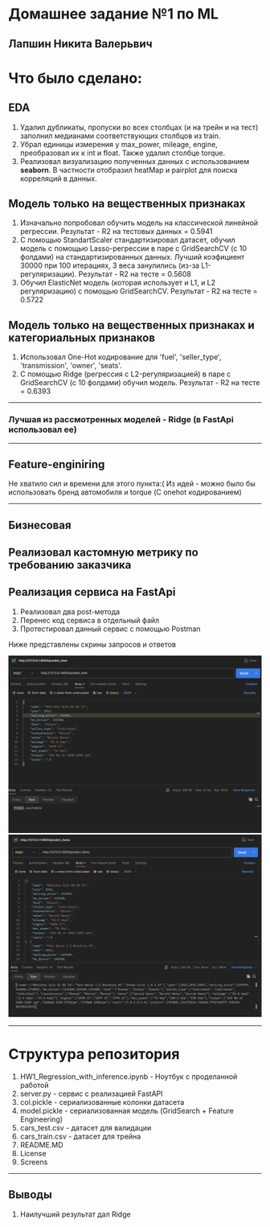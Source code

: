 # Домашнее задание №1 по ML

## Лапшин Никита Валерьвич

# Что было сделано:

## EDA

1. Удалил дубликаты, пропуски во всех столбцах (и на трейн и на тест) заполнил медианами соответствующих столбцов из train.
2. Убрал единицы измерения у max_power, mileage, engine, преобразовал их к int и float. Также удалил столбце torque.
3. Реализовал визуализацию полученных данных с использованием **seaborn**. В частности отобразил heatMap и pairplot для поиска корреляций в данных.

## Модель только на вещественных признаках

1. Изначально попробовал обучить модель на классической линейной регрессии. Результат - R2 на тестовых данных = 0.5941
2. С помощью StandartScaler стандартизировал датасет, обучил модель с помощью Lasso-регрессии в паре с GridSearchCV (с 10 фолдами) на стандартизированных данных. Лучший коэфициент 30000 при 100 итерациях, 3 веса занулились (из-за L1-регуляризации). Результат - R2 на тесте = 0.5608
3. Обучил ElasticNet модель (которая использует и L1, и L2 регуляризацию) с помощью GridSearchCV. Результат - R2 на тесте = 0.5722

## Модель только на вещественных признаках и категориальных признаков

1. Использовал One-Hot кодирование для 'fuel', 'seller_type', 'transmission', 'owner', 'seats'.
2. С помощью Ridge (регрессия с L2-регуляризацией) в паре с GridSearchCV (с 10 фолдами) обучил модель. Результат - R2 на тесте = 0.6393

---

### Лучшая из рассмотренных моделей - Ridge (в FastApi использовал ее)

---

## Feature-enginiring

Не хватило сил и времени для этого пункта:(
Из идей - можно было бы использовать бренд автомобиля и torque (С onehot кодированием)

---

## Бизнесовая

## Реализовал кастомную метрику по требованию заказчика

## Реализация сервиса на FastApi

1. Реализовал два post-метода
2. Перенес код сервиса в отдельный файл
3. Протестировал данный сервис с помощью Postman

Ниже представлены скрины запросов и ответов

![predict_item](ScreenShots/item.png)
![predict_items](ScreenShots/items.png)

---

# Структура репозитория

1. HW1_Regression_with_inference.ipynb - Ноутбук с проделанной работой
2. server.py - сервис с реализацией FastAPI
3. col.pickle - сериализованные колонки датасета
4. model.pickle - сериализованная модель (GridSearch + Feature Engineering)
5. cars_test.csv - датасет для валидации
6. cars_train.csv - датасет для трейна
7. README.MD
8. License
9. Screens

---

## Выводы

1. Наилучший результат дал Ridge
